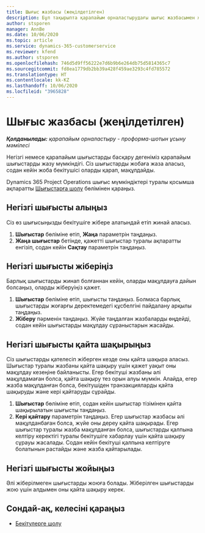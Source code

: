 ```yaml
---
title: Шығыс жазбасы (жеңілдетілген)
description: Бұл тақырыпта қарапайым орналастырудағы шығыс жазбасымен жұмыс істеу жолы туралы ақпарат берілген.
author: stsporen
manager: AnnBe
ms.date: 10/06/2020
ms.topic: article
ms.service: dynamics-365-customerservice
ms.reviewer: kfend
ms.author: stsporen
ms.openlocfilehash: 746d5d9ff56222e7d6b9b6e264db75d5814365c7
ms.sourcegitcommit: fd8ea1779db2bb39a428f459ae3293c4fd785572
ms.translationtype: HT
ms.contentlocale: kk-KZ
ms.lasthandoff: 10/06/2020
ms.locfileid: "3965828"
---
```

# <a name="expense-entry-lite"></a>Шығыс жазбасы (жеңілдетілген)

_**Қолданылады:** қарапайым орналастыру - проформа-шотын ұсыну мәмілесі_

Негізгі немесе қарапайым шығыстарды басқару дегеніміз қарапайым шығыстарды жазу мүмкіндігі. Сіз шығыстарды жобаға жаза аласыз, содан кейін жоба бекітушісі оларды қарап, мақұлдайды.

Dynamics 365 Project Operations шығыс мүмкіндіктері туралы қосымша ақпаратты [Шығыстарға шолу](expense-overview.md) бөлімінен қараңыз.

## <a name="capture-a-basic-expense"></a>Негізгі шығысты алыңыз

Сіз өз шығысыңызды бекітушіге жібере алатындай етіп жинай аласыз.

1. **Шығыстар** бөліміне өтіп, **Жаңа** параметрін таңдаңыз.
2. **Жаңа шығыстар** бетінде, қажетті шығыстар туралы ақпаратты енгізіп, содан кейін **Сақтау** параметрін таңдаңыз.

## <a name="submit-a-basic-expense"></a>Негізгі шығысты жіберіңіз

Барлық шығыстарды жинап болғаннан кейін, оларды мақұлдауға дайын болсаңыз, оларды жіберуіңіз қажет.

1. **Шығыстар** бөліміне өтіп, шығысты таңдаңыз. Болмаса барлық шығыстарды жоғарғы деректемедегі құсбелгіні пайдалану арқылы таңдаңыз.
2. **Жіберу** пәрменін таңдаңыз. Жүйе таңдалған жазбаларды өңдейді, содан кейін шығыстарды мақұлдау сұраныстарын жасайды.

## <a name="recall-a-basic-expense"></a>Негізгі шығысты қайта шақырыңыз

Сіз шығыстарды қателесіп жіберген кезде оны қайта шақыра аласыз. Шығыстар туралы жазбаны қайта шақыру үшін қажет уақыт оны мақұлдау кезеңіне байланысты.  Егер бекітуші жазбаны әлі мақұлдамаған болса, қайта шақыру тез орын алуы мүмкін. Алайда, егер жазба мақұлданған болса, бекітушіден транзакцияларды қайта шақыруды және кері қайтаруды сұрайды.

1. **Шығыстар** бөліміне өтіп, содан кейін шығыстар тізімінен қайта шақырылатын шығысты таңдаңыз.
2. **Кері қайтару** параметрін таңдаңыз. Егер шығыстар жазбасы әлі мақұлданбаған болса, жүйе оны дереу қайта шақырады. Егер шығыстар туралы жазба мақұлданған болса, шығыстарды қалпына келтіру керектігі туралы бекітушіге хабарлау үшін қайта шақыру сұрауы жасалады. Содан кейін бекітуші қалпына келтіруге болатынын растайды және жазба қайтарылады.

## <a name="delete-a-basic-expense"></a>Негізгі шығысты жойыңыз

Әлі жіберілмеген шығыстарды жоюға болады. Жіберілген шығыстарды жою үшін алдымен оны қайта шақыру керек.

## <a name="see-also"></a>Сондай-ақ, келесіні қараңыз

- [Бекітулерге шолу](../approvals/approvals-overview.md)
